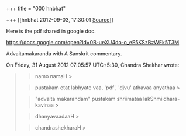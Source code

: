 +++
title = "000 hnbhat"

+++
[[hnbhat	2012-09-03, 17:30:01 [Source](https://groups.google.com/g/samskrita/c/Mhp2PLsVjzA)]]



Here is the pdf shared in google doc.

  

  

<https://docs.google.com/open?id=0B-ueXU4do-o_eE5KSzBzWEk5T3M>

  

Advaitamakaranda with A Sanskrit commentary.  
  
On Friday, 31 August 2012 07:05:57 UTC+5:30, Chandra Shekhar wrote:

> 
> > namo namaH >
> 
> >   
> > 
> > 
> > pustakam etat labhyate vaa, 'pdf', 'djvu' athavaa anyathaa >
> 
> > 
> > "advaita makarandam" pustakam shriimataa lakShmiidhara-kavinaa >
> 
> > 
> >   
> > 
> > 
> > dhanyavaadaaH >
> 
> > 
> > chandrashekharaH >
> 
> > 


